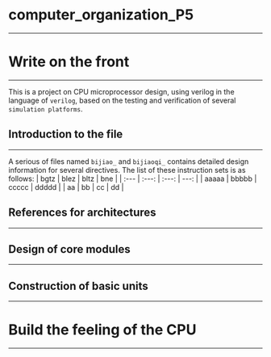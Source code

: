# computer_organization_P5
---
# Write on the front
---
This is a project on CPU microprocessor design, using verilog in the language of `verilog`, based on the testing and verification of several `simulation platforms`.

## Introduction to the file
---
A serious of files named `bijiao_` and `bijiaoqi_` contains detailed design information for several directives. The list of these instruction sets is as follows:
| bgtz | blez | bltz | bne |
| :--- | :---: | :---: | ---: |
| aaaaa | bbbbb | ccccc | ddddd |
| aa | bb | cc | dd |

## References for architectures
---

## Design of core modules
---

## Construction of basic units
---

# Build the feeling of the CPU
---

